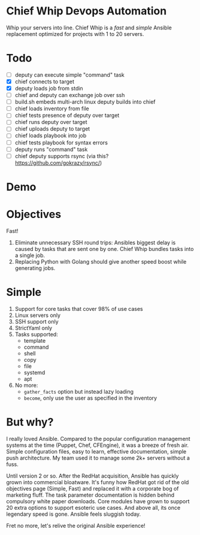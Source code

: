 # Chief Whip Devops Automation

Whip your servers into line. Chief Whip is a _fast_ and _simple_ Ansible replacement optimized for projects with 1 to 20 servers. 

# Todo

- [ ] deputy can execute simple "command" task
- [x] chief connects to target
- [x] deputy loads job from stdin
- [ ] chief and deputy can exchange job over ssh
- [ ] build.sh embeds multi-arch linux deputy builds into chief
- [ ] chief loads inventory from file 
- [ ] chief tests presence of deputy over target
- [ ] chief runs deputy over target
- [ ] chief uploads deputy to target
- [ ] chief loads playbook into job
- [ ] chief tests playbook for syntax errors
- [ ] deputy runs "command" task
- [ ] chief deputy supports rsync (via this? https://github.com/gokrazy/rsync/)

# Demo

# Objectives

Fast!

1. Eliminate unnecessary SSH round trips: Ansibles biggest delay is caused by tasks that are sent one by one. Chief Whip bundles tasks into a single job. 
2. Replacing Python with Golang should give another speed boost while generating jobs.

# Simple

1. Support for core tasks that cover 98% of use cases 
2. Linux servers only
3. SSH support only
4. StrictYaml only
1. Tasks supported:
    - template
    - command
    - shell
    - copy
    - file
    - systemd
    - apt
5. No more:
    - `gather_facts` option but instead lazy loading
    - `become`, only use the user as specified in the inventory 

# But why?

I really loved Ansible. Compared to the popular configuration management systems at the time (Puppet, Chef, CFEngine), it was a breeze of fresh air. Simple configuration files, easy to learn, effective documentation, simple push architecture. My team used it to manage some 2k+ servers without a fuss. 

Until version 2 or so. After the RedHat acquisition, Ansible has quickly grown into commercial bloatware. It's funny how RedHat got rid of the old objectives page (Simple, Fast) and replaced it with a corporate bog of marketing fluff. The task parameter documentation is hidden behind compulsory white paper downloads. Core modules have grown to support 20 extra options to support esoteric use cases. And above all, its once legendary speed is gone. Ansible feels sluggish today.

Fret no more, let's relive the original Ansible experience!